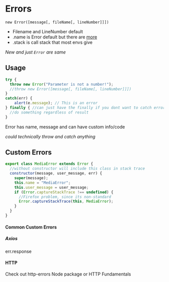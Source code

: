 # Errors

```
new Error([message[, fileName[, lineNumber]]])
```

- Filename and LineNumber default
- .name is Error default but there are [more](https://developer.mozilla.org/en-US/docs/Web/JavaScript/Reference/Global_Objects/Error) 
- .stack is call stack that most envs give

*New and just `Error` are same*

## Usage

```javascript
try {
  throw new Error("Parameter is not a number!");
  //throw new Error([message[, fileName[, lineNumber]]])
}
catch(err) {
    alert(e.message); // This is an error
} finally { //can just have the finally if you dont want to catch error?
  //do something regardless of result
}
```

Error has name, message and can have custom info/code

*could technically throw and catch anything*

## Custom Errors

```js
export class MediaError extends Error {
  //without constructor will include this class in stack trace
  constructor(message, user_message, err) {
    super(message);
    this.name = "MediaError";
    this.user_message = user_message;
    if (Error.captureStackTrace !== undefined) {
      //Firefox problem, since its non-standard
      Error.captureStackTrace(this, MediaError);
    }
  }
}
```

#### Common Custom Errors

##### Axios

err.response

#### HTTP

Check out http-errors Node package or HTTP Fundamentals

